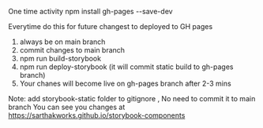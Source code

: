 One time activity
npm install gh-pages --save-dev



Everytime do this for future changest to deployed to GH pages

1. always be on main branch
2. commit changes to main branch
3. npm run build-storybook
4. npm run deploy-storybook  (it will commit static build to gh-pages branch)
5. Your chanes will become live on gh-pages branch after 2-3 mins


Note: add storybook-static folder to gitignore , No need to commit it to main branch
You can see you changes at https://sarthakworks.github.io/storybook-components
